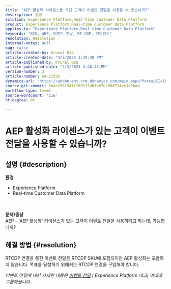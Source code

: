 ```yaml
---
title: "AEP 활성화 라이센스를 가진 고객이 이벤트 전달을 사용할 수 있습니까?"
description: 설명
solution: Experience Platform,Real-time Customer Data Platform
product: Experience Platform,Real-time Customer Data Platform
applies-to: "Experience Platform,Real-time Customer Data Platform"
keywords: "KCS, AEP, 이벤트 전달, RT-CDP, 라이센스"
resolution: Resolution
internal-notes: null
bug: false
article-created-by: Krunal Oza
article-created-date: "4/3/2023 3:39:48 PM"
article-published-by: Krunal Oza
article-published-date: "4/3/2023 3:46:43 PM"
version-number: 3
article-number: KA-21592
dynamics-url: "https://adobe-ent.crm.dynamics.com/main.aspx?forceUCI=1&pagetype=entityrecord&etn=knowledgearticle&id=c35515be-35d2-ed11-a7c7-6045bd006b4b"
source-git-commit: 0eac159154fff03f1536fb67ec800714ce1e1bad
workflow-type: tm+mt
source-wordcount: '116'
ht-degree: 8%

---
```


# AEP 활성화 라이센스가 있는 고객이 이벤트 전달을 사용할 수 있습니까?

## 설명 {#description}

<b>환경</b>
- Experience Platform
- Real-time Customer Data Platform

<br> <br><b>문제/증상</b><br>AEP - &#39;AEP 활성화&#39; 라이센스가 있는 고객이 이벤트 전달을 사용하려고 하는데, 가능합니까?

## 해결 방법 {#resolution}


RTCDP 연결을 통한 이벤트 전달은 RTCDP SKU에 포함되지만 AEP 활성화는 포함하지 않습니다.
목표를 달성하기 위해서는 RTCDP 연결을 구입해야 합니다.

*이벤트 전달에 대한 자세한 내용은 [이벤트 전달](https://experienceleague.adobe.com/docs/experience-platform/tags/event-forwarding/overview.html?lang=en) ( Experience Platform 태그) 아래에 그룹화됩니다.*


